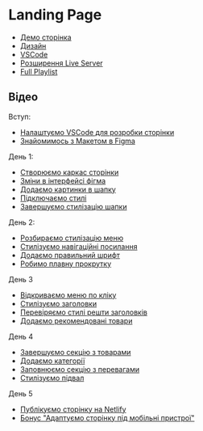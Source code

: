 # Landing Page

- [Демо сторінка](https://storied-sunburst-2ddd49.netlify.app/)
- [Дизайн](https://www.figma.com/design/wAWa3TPZEo8W6Rg5jZ6pL3/BOSE-Landing?node-id=0-1&node-type=canvas)
- [VSCode](https://code.visualstudio.com/download)
- [Розширення Live Server](https://marketplace.visualstudio.com/items?itemName=ritwickdey.LiveServer)
- [Full Playlist](https://www.youtube.com/playlist?list=PL7FuXFaDeEX37OW_bGxiOwlvhYZ1mhcp2)

## Відео

Вступ:
- [Налаштуємо VSCode для розробки сторінки](https://youtu.be/7HUEoT33XiM?si=6v4xOqk2V8ILYJ0G)
- [Знайомимось з Макетом в Figma](https://youtu.be/efGeyLIQSes?si=jLHdo7azAikf1ETH)

День 1:
- [Створюємо каркас сторінки](https://youtu.be/7_8AxkJrqjE?si=nsFP5Q04iBvRWIsa)
- [Зміни в інтерфейсі фігма](https://youtu.be/UglNv8Qrjws?si=sA1HXCumvU_80-yJ)
- [Додаємо картинки в шапку](https://youtu.be/fwj0E2BlYnM?si=XIYZ43W3Tv_Kfp6j)
- [Підключаємо стилі](https://youtu.be/Lp3nEkclPUU?si=atFeVOKV7lYeAmfI)
- [Завершуємо стилізацію шапки](https://youtu.be/3vR2vVOwJHM?si=91L6etbTK8e3Fcwy)

День 2:
- [Розбираємо стилізацію меню](https://youtu.be/GhX5j2NOkW8?si=-vxayX4AsEhLrNb5)
- [Стилізуємо навігаційні посилання](https://youtu.be/RKzkovljZLs?si=smMJCcD0FDFSJfuu)
- [Додаємо правильний шрифт](https://youtu.be/yL8QwaUMuSk?si=RNfxWD7GPJGA8wyy)
- [Робимо плавну прокрутку](https://youtu.be/sXumm4B2Tpo?si=Co6BKd8Au_7adfmF)

День 3
- [Відкриваємо меню по кліку](https://youtu.be/fpDNuaOpuOY?si=pohgm2fSrc_EW2cT)
- [Стилізуємо заголовки](https://youtu.be/s6v1NlK42vE?si=nTAm2R53Ilyq3zid)
- [Перевіряємо стилі решти заголовків](https://youtu.be/zM5_T3Vaf34?si=L0rLfCh5LZCC3LcI)
- [Додаємо рекомендовані товари](https://youtu.be/3VRJNU0wHIo?si=1q3ufOjxFzLtlMuU)

День 4
- [Завершуємо секцію з товарами](https://youtu.be/txqj7c_bjFs?si=ZL-NmL7g6ok2Z5O1)
- [Додаємо категорії](https://youtu.be/72jnW9jiILY?si=IHO5wBkM09YD92f7)
- [Заповнюємо секцію з перевагами](https://youtu.be/LPJFjpk8mQo?si=TET8LTE_Ae9fUdoa)
- [Стилізуємо підвал](https://youtu.be/RIpmacO989A?si=1BI0FfsKcwW_Rbgi)

День 5
- [Публікуємо сторінку на Netlify](https://youtu.be/PHcaJp1RTnQ?si=nBVxjdHUtYBxGSYB)
- [Бонус "Адаптуємо сторінку під мобільні пристрої"](https://www.youtube.com/watch?v=7hZxqaRHHD4)
